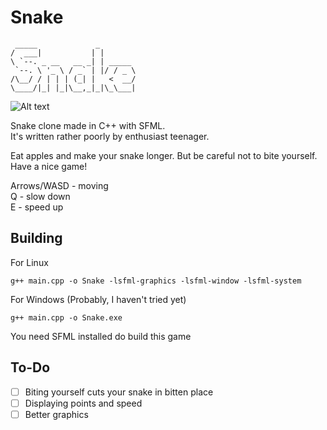 # Snake
```
 _____             _        
/  ___|           | |       
\ `--. _ __   __ _| | _____ 
 `--. \ '_ \ / _` | |/ / _ \
/\__/ / | | | (_| |   <  __/
\____/|_| |_|\__,_|_|\_\___|

````
![Alt text](https://maciej.ml/projects/Snake/Snake.png)

Snake clone made in C++ with SFML.   
It's written rather poorly by enthusiast teenager.   

Eat apples and make your snake longer. But be careful not to bite yourself.   
Have a nice game!   

Arrows/WASD - moving   
Q - slow down   
E - speed up   

## Building
For Linux
````shell
g++ main.cpp -o Snake -lsfml-graphics -lsfml-window -lsfml-system
````
For Windows (Probably, I haven't tried yet)
````shell
g++ main.cpp -o Snake.exe
````
You need SFML installed do build this game

## To-Do
* [ ] Biting yourself cuts your snake in bitten place
* [ ] Displaying points and speed
* [ ] Better graphics

